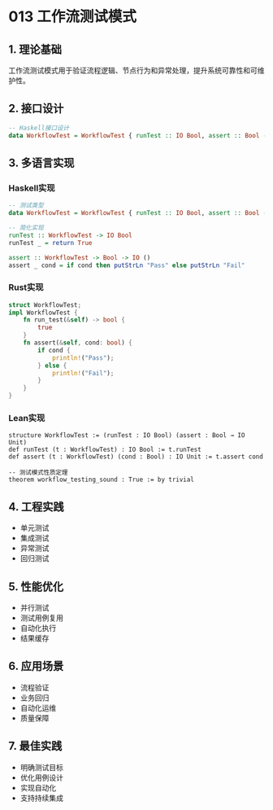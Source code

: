 # 013 工作流测试模式

## 1. 理论基础

工作流测试模式用于验证流程逻辑、节点行为和异常处理，提升系统可靠性和可维护性。

## 2. 接口设计

```haskell
-- Haskell接口设计
data WorkflowTest = WorkflowTest { runTest :: IO Bool, assert :: Bool -> IO () }
```

## 3. 多语言实现

### Haskell实现

```haskell
-- 测试类型
data WorkflowTest = WorkflowTest { runTest :: IO Bool, assert :: Bool -> IO () }

-- 简化实现
runTest :: WorkflowTest -> IO Bool
runTest _ = return True

assert :: WorkflowTest -> Bool -> IO ()
assert _ cond = if cond then putStrLn "Pass" else putStrLn "Fail"
```

### Rust实现

```rust
struct WorkflowTest;
impl WorkflowTest {
    fn run_test(&self) -> bool {
        true
    }
    fn assert(&self, cond: bool) {
        if cond {
            println!("Pass");
        } else {
            println!("Fail");
        }
    }
}
```

### Lean实现

```lean
structure WorkflowTest := (runTest : IO Bool) (assert : Bool → IO Unit)
def runTest (t : WorkflowTest) : IO Bool := t.runTest
def assert (t : WorkflowTest) (cond : Bool) : IO Unit := t.assert cond

-- 测试模式性质定理
theorem workflow_testing_sound : True := by trivial
```

## 4. 工程实践

- 单元测试
- 集成测试
- 异常测试
- 回归测试

## 5. 性能优化

- 并行测试
- 测试用例复用
- 自动化执行
- 结果缓存

## 6. 应用场景

- 流程验证
- 业务回归
- 自动化运维
- 质量保障

## 7. 最佳实践

- 明确测试目标
- 优化用例设计
- 实现自动化
- 支持持续集成
